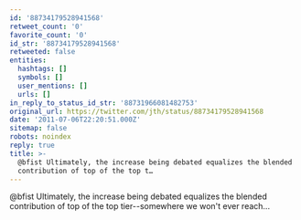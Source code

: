 ```yaml
---
id: '88734179528941568'
retweet_count: '0'
favorite_count: '0'
id_str: '88734179528941568'
retweeted: false
entities:
  hashtags: []
  symbols: []
  user_mentions: []
  urls: []
in_reply_to_status_id_str: '88731966081482753'
original_url: https://twitter.com/jth/status/88734179528941568
date: '2011-07-06T22:20:51.000Z'
sitemap: false
robots: noindex
reply: true
title: >-
  @bfist Ultimately, the increase being debated equalizes the blended
  contribution of top of the top t…
---
```


@bfist Ultimately, the increase being debated equalizes the blended contribution of top of the top tier--somewhere we won't ever reach...